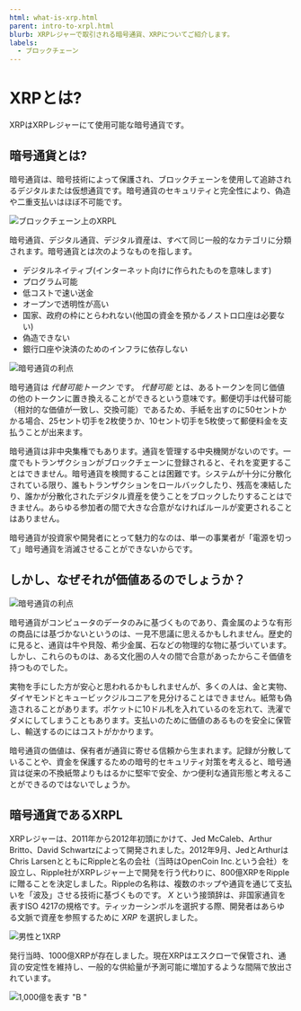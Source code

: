 ```yaml
---
html: what-is-xrp.html
parent: intro-to-xrpl.html
blurb: XRPレジャーで取引される暗号通貨、XRPについてご紹介します。
labels:
  - ブロックチェーン
---
```


# XRPとは?

XRPはXRPレジャーにて使用可能な暗号通貨です。

## 暗号通貨とは?

暗号通貨は、暗号技術によって保護され、ブロックチェーンを使用して追跡されるデジタルまたは仮想通貨です。暗号通貨のセキュリティと完全性により、偽造や二重支払いはほぼ不可能です。

![ブロックチェーン上のXRPL](img/introduction10-xrp-on-chain.png)

暗号通貨、デジタル通貨、デジタル資産は、すべて同じ一般的なカテゴリに分類されます。暗号通貨とは次のようなものを指します。

- デジタルネイティブ(インターネット向けに作られたものを意味します)
- プログラム可能
- 低コストで速い送金
- オープンで透明性が高い
- 国家、政府の枠にとらわれない(他国の資金を預かるノストロ口座は必要ない)
- 偽造できない
- 銀行口座や決済のためのインフラに依存しない

![暗号通貨の利点](img/introduction11-all-the-things.png)

暗号通貨は _代替可能トークン_ です。 _代替可能_ とは、あるトークンを同じ価値の他のトークンに置き換えることができるという意味です。郵便切手は代替可能（相対的な価値が一致し、交換可能）であるため、手紙を出すのに50セントかかる場合、25セント切手を2枚使うか、10セント切手を5枚使って郵便料金を支払うことが出来ます。

暗号通貨は非中央集権でもあります。通貨を管理する中央機関がないのです。一度でもトランザクションがブロックチェーンに登録されると、それを変更することはできません。暗号通貨を検閲することは困難です。システムが十分に分散化されている限り、誰もトランザクションをロールバックしたり、残高を凍結したり、誰かが分散化されたデジタル資産を使うことをブロックしたりすることはできません。あらゆる参加者の間で大きな合意がなければルールが変更されることはありません。

暗号通貨が投資家や開発者にとって魅力的なのは、単一の事業者が「電源を切って」暗号通貨を消滅させることができないからです。

## しかし、なぜそれが価値あるのでしょうか？

![暗号通貨の利点](img/introduction12-diamond.png)

暗号通貨がコンピュータのデータのみに基づくものであり、貴金属のような有形の商品には基づかないというのは、一見不思議に思えるかもしれません。歴史的に見ると、通貨は牛や貝殻、希少金属、石などの物理的な物に基づいています。しかし、これらのものは、ある文化圏の人々の間で合意があったからこそ価値を持つものでした。

実物を手にした方が安心と思われるかもしれませんが、多くの人は、金と実物、ダイヤモンドとキュービックジルコニアを見分けることはできません。紙幣も偽造されることがあります。ポケットに10ドル札を入れているのを忘れて、洗濯でダメにしてしまうこともあります。支払いのために価値のあるものを安全に保管し、輸送するのにはコストがかかります。

暗号通貨の価値は、保有者が通貨に寄せる信頼から生まれます。記録が分散していることや、資金を保護するための暗号的セキュリティ対策を考えると、暗号通貨は従来の不換紙幣よりもはるかに堅牢で安全、かつ便利な通貨形態と考えることができるのではないでしょうか。

## 暗号通貨であるXRPL

XRPレジャーは、2011年から2012年初頭にかけて、Jed McCaleb、Arthur Britto、David Schwartzによって開発されました。2012年9月、JedとArthurはChris LarsenとともにRippleと名の会社（当時はOpenCoin Inc.という会社）を設立し、Ripple社がXRPレジャー上で開発を行う代わりに、800億XRPをRippleに贈ることを決定しました。Rippleの名称は、複数のホップや通貨を通じて支払いを「波及」させる技術に基づくものです。 _X_ という接頭辞は、非国家通貨を表すISO 4217の規格です。ティッカーシンボルを選択する際、開発者はあらゆる文脈で資産を参照するために _XRP_ を選択しました。

![男性と1XRP](img/introduction13-x-prefix.png)

発行当時、1000億XRPが存在しました。現在XRPはエスクローで保管され、通貨の安定性を維持し、一般的な供給量が予測可能に増加するような間隔で放出されています。

![1,000億を表す "B "](img/introduction14-hundred-billion.png)
